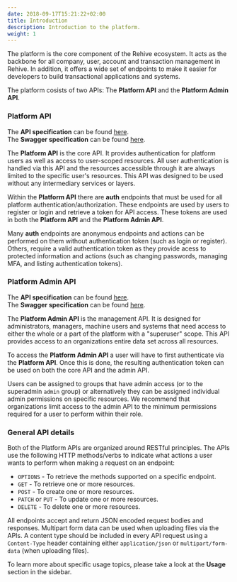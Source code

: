 ```yaml
---
date: 2018-09-17T15:21:22+02:00
title: Introduction
description: Introduction to the platform.
weight: 1
---
```


The platform is the core component of the Rehive ecosystem. It acts as the backbone for all company, user, account and transaction management in Rehive. In addition, it offers a wide set of endpoints to make it easier for developers to build transactional applications and systems.

The platform cosists of two APIs: The **Platform API** and the **Platform Admin API**.

### Platform API

<aside class="notice">
	The <strong>API specification</strong> can be found <a href="https://rehive-platform.redoc.ly" target="_blank">here</a>.
</aside>

<aside class="notice">
	The <strong>Swagger specification</strong> can be found <a href="https://api.rehive.com/swagger/" target="_blank">here</a>.
</aside>

The **Platform API** is the core API. It provides authentication for platform users as well as access to user-scoped resources. All user authentication is handled via this API and the resources accessible through it are always limited to the specific user's resources. This API was designed to be used without any intermediary services or layers.

Within the **Platform API** there are **auth** endpoints that must be used for all platform authentication/authorization. These endpoints are used by users to register or login and retrieve a token for API access. These tokens are used in both the **Platform API** and the **Platform Admin API**.

Many **auth** endpoints are anonymous endpoints and actions can be performed on them without authentication token (such as login or register). Others, require a valid authentication token as they provide acess to protected information and actions (such as changing passwords, managing MFA, and listing authentication tokens).

### Platform Admin API

<aside class="notice">
	The <strong>API specification</strong> can be found <a href="https://rehive-platform-admin.redoc.ly" target="_blank">here</a>.
</aside>

<aside class="notice">
	The <strong>Swagger specification</strong> can be found <a href="https://api.rehive.com/admin/swagger/" target="_blank">here</a>.
</aside>

The **Platform Admin API** is the management API. It is designed for administrators, managers, machine users and systems that need access to either the whole or a part of the platform with a "superuser" scope. This API provides access to an organizations entire data set across all resources.

To access the **Platform Admin API** a user will have to first authenticate via the **Platform API**. Once this is done, the resulting authentication token can be used on both the core API and the admin API.

Users can be assigned to groups that have admin access (or to the superadmin `admin` group) or alternatively they can be assigned individual admin permissions on specific resources. We recommend that organizations limit access to the admin API to the minimum permissions required for a user to perform within their role.

### General API details

Both of the Platform APIs are organized around RESTful principles. The APIs use the following HTTP methods/verbs to indicate what actions a user wants to perform when making a request on an endpoint:

* `OPTIONS` - To retrieve the methods supported on a specific endpoint.
* `GET` - To retrieve one or more resources.
* `POST` - To create one or more resources.
* `PATCH` or `PUT` - To update one or more resources.
* `DELETE` - To delete one or more resources.

All endpoints accept and return JSON encoded request bodies and responses. Multipart form data can be used when uploading files via the APIs. A content type should be included in every API request using a `Content-Type` header containing either `application/json` or `multipart/form-data` (when uploading files).

To learn more about specific usage topics, please take a look at the **Usage** section in the sidebar.
